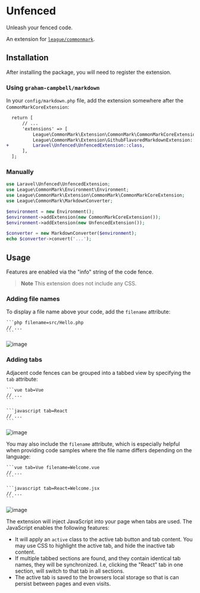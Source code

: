 # Unfenced

Unleash your fenced code.

An extension for [`league/commonmark`](https://github.com/thephpleague/commonmark/).

## Installation

After installing the package, you will need to register the extension.

### Using `graham-campbell/markdown`

In your `config/markdown.php` file, add the extension somewhere after the `CommonMarkCoreExtension`:

```diff
  return [
      // ...
      'extensions' => [
          League\CommonMark\Extension\CommonMark\CommonMarkCoreExtension::class,
          League\CommonMark\Extension\GithubFlavoredMarkdownExtension::class,
+         Laravel\Unfenced\UnfencedExtension::class,
      ],
  ];
```

### Manually

```php
use Laravel\Unfenced\UnfencedExtension;
use League\CommonMark\Environment\Environment;
use League\CommonMark\Extension\CommonMark\CommonMarkCoreExtension;
use League\CommonMark\MarkdownConverter;

$environment = new Environment();
$environment->addExtension(new CommonMarkCoreExtension());
$environment->addExtension(new UnfencedExtension());

$converter = new MarkdownConverter($environment);
echo $converter->convert('...');
```

## Usage

Features are enabled via the "info" string of the code fence.

> **Note** This extension does not include any CSS.

### Adding file names

To display a file name above your code, add the `filename` attribute:

    ```php filename=src/Hello.php
    // ...
    ```

![image](https://user-images.githubusercontent.com/4977161/181671748-5dee27a6-2ab5-44a1-b787-67dad273ad99.png)

### Adding tabs

Adjacent code fences can be grouped into a tabbed view by specifying the `tab` attribute:

    ```vue tab=Vue
    // ...
    ```

    ```javascript tab=React
    // ...
    ```

![image](https://user-images.githubusercontent.com/4977161/181671943-4edc275c-fd89-4611-bbea-3cefa0c11fad.png)

You may also include the `filename` attribute, which is especially helpful when providing code samples where the file name differs depending on the language:

    ```vue tab=Vue filename=Welcome.vue
    // ...
    ```

    ```javascript tab=React=Welcome.jsx
    // ...
    ```

![image](https://user-images.githubusercontent.com/4977161/181672298-31d54b7e-43a6-4c96-be64-7195d553a9cb.png)

The extension will inject JavaScript into your page when tabs are used. The JavaScript enables the following features:

* It will apply an `active` class to the active tab button and tab content. You may use CSS to highlight the active tab, and hide the inactive tab content.
* If multiple tabbed sections are found, and they contain identical tab names, they will be synchronized. I.e, clicking the "React" tab in one section, will switch to that tab in all sections.
* The active tab is saved to the browsers local storage so that is can persist between pages and even visits.
